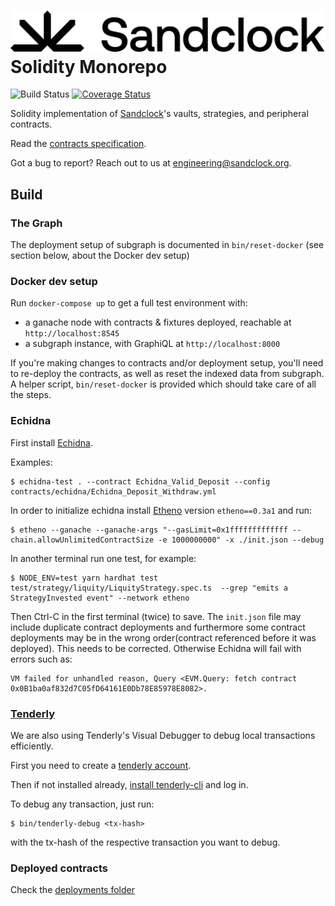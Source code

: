 # ![Sandclock Logo + Wordmark](./sc_logo.png) Solidity Monorepo

![Build Status](https://github.com/lindy-labs/sc_solidity-contracts/workflows/CI/badge.svg)
[![Coverage Status](https://coveralls.io/repos/github/lindy-labs/sc_solidity-contracts/badge.svg?branch=main&kill_cache=1)](https://coveralls.io/github/lindy-labs/sc_solidity-contracts)

Solidity implementation of [Sandclock](https://sandclock.org)'s vaults, strategies, and peripheral contracts.

Read the [contracts specification](./documentation/spec.md).

Got a bug to report? Reach out to us at [engineering@sandclock.org](mailto:engineering@sandclock.org?subject=[URGENT]%20Bug%20Report).

## Build

### The Graph

The deployment setup of subgraph is documented in `bin/reset-docker` (see
section below, about the Docker dev setup)

### Docker dev setup

Run `docker-compose up` to get a full test environment with:

- a ganache node with contracts & fixtures deployed, reachable at
  `http://localhost:8545`
- a subgraph instance, with GraphiQL at `http://localhost:8000`

If you're making changes to contracts and/or deployment setup, you'll need to
re-deploy the contracts, as well as reset the indexed data from subgraph.
A helper script, `bin/reset-docker` is provided which should take care of all
the steps.

### Echidna

First install [Echidna].

Examples:

```
$ echidna-test . --contract Echidna_Valid_Deposit --config contracts/echidna/Echidna_Deposit_Withdraw.yml
```

In order to initialize echidna install [Etheno] version `etheno==0.3a1` and run:

```
$ etheno --ganache --ganache-args "--gasLimit=0x1fffffffffffff --chain.allowUnlimitedContractSize -e 1000000000" -x ./init.json --debug
```

In another terminal run one test, for example:

```
$ NODE_ENV=test yarn hardhat test test/strategy/liquity/LiquityStrategy.spec.ts  --grep "emits a StrategyInvested event" --network etheno
```

Then Ctrl-C in the first terminal (twice) to save. The `init.json`
file may include duplicate contract deployments and furthermore some
contract deployments may be in the wrong order(contract referenced
before it was deployed). This needs to be corrected. Otherwise Echidna
will fail with errors such as:

```
VM failed for unhandled reason, Query <EVM.Query: fetch contract 0x0B1ba0af832d7C05fD64161E0Db78E85978E8082>.
```

[echidna]: https://github.com/crytic/echidna
[etheno]: https://github.com/crytic/etheno

### [Tenderly](https://tenderly.co/)

We are also using Tenderly's Visual Debugger to debug local transactions efficiently.

First you need to create a [tenderly account](https://dashboard.tenderly.co/register).

Then if not installed already, [install tenderly-cli](https://github.com/Tenderly/tenderly-cli#installation) and log in.

To debug any transaction, just run:

```
$ bin/tenderly-debug <tx-hash>
```

with the tx-hash of the respective transaction you want to debug.

### Deployed contracts

Check the [deployments folder](./deployments)
